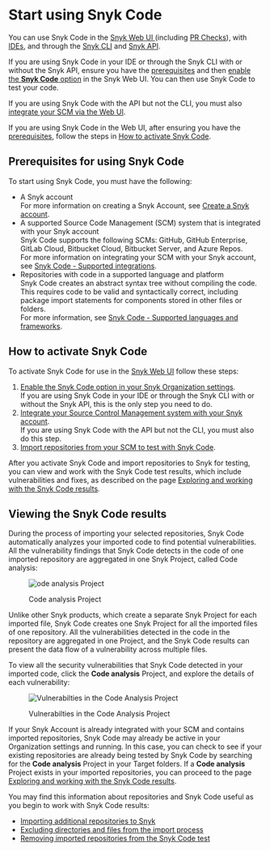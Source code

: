# Start using Snyk Code

You can use Snyk Code in the [Snyk Web UI ](../../../../getting-started/quickstart/create-a-snyk-account/logging-in-to-an-existing-account.md)(including [PR Checks](../../../../scan-application-code/run-pr-checks/)), with [IDEs](../../../../integrations/ide-tools/), and through the [Snyk CLI](../../../../snyk-cli/) and [Snyk API](../../../../snyk-api/).

If you are using Snyk Code in your IDE or through the Snyk CLI with or without the Snyk API, ensure you have the [prerequisites](./#prerequisites-for-using-snyk-code) and then [enable the **Snyk Code** option](enabling-the-snyk-code-option-in-an-organization.md) in the Snyk Web UI. You can then use Snyk Code to test your code.

If you are using Snyk Code with the API but not the CLI, you must also [integrate your SCM via the Web UI](integrating-your-source-control-system-with-your-snyk-account.md).

If you are using Snyk Code in the Web UI, after ensuring you have the [prerequisites](./#prerequisites-for-using-snyk-code), follow the steps in [How to activate Snyk Code](./#how-to-activate-snyk-code).

## **Prerequisites for using Snyk Code**

To start using Snyk Code, you must have the following:

* A Snyk account\
  For more information on creating a Snyk Account, see [Create a Snyk account](../../../../getting-started/quickstart/create-a-snyk-account/).
* A supported Source Code Management (SCM) system that is integrated with your Snyk account\
  Snyk Code supports the following SCMs: GitHub, GitHub Enterprise, GitLab Cloud, Bitbucket Cloud, Bitbucket Server, and Azure Repos.\
  For more information on integrating your SCM with your Snyk account, see [Snyk Code - Supported integrations](../../../../scan-application-code/snyk-code/snyk-code-key-features/snyk-code-supported-integrations.md).
* Repositories with code in a supported language and platform\
  Snyk Code creates an abstract syntax tree without compiling the code. This requires code to be valid and syntactically correct, including package import statements for components stored in other files or folders.\
  For more information, see [Snyk Code - Supported languages and frameworks](../../../snyk-code/snyk-code-language-and-framework-support.md).

## **How to activate Snyk Code**

To activate Snyk Code for use in the [Snyk Web UI](../../../../getting-started/quickstart/create-a-snyk-account/logging-in-to-an-existing-account.md) follow these steps:

1. [Enable the Snyk Code option in your Snyk Organization settings](enabling-the-snyk-code-option-in-an-organization.md).\
   If you are using Snyk Code in your IDE or through the Snyk CLI with or without the Snyk API, this is the only step you need to do.
2. [Integrate your Source Control Management system with your Snyk account](integrating-your-source-control-system-with-your-snyk-account.md).\
   If you are using Snyk Code with the API but not the CLI, you must also do this step.
3. [Import repositories from your SCM to test with Snyk Code](importing-repositories-for-snyk-code-testing.md).

After you activate Snyk Code and import repositories to Snyk for testing, you can view and work with the Snyk Code test results, which include vulnerabilities and fixes, as described on the page [Exploring and working with the Snyk Code results](../../../../scan-application-code/snyk-code/exploring-and-working-with-snyk-code-results-in-the-web-ui/)_._

## **Viewing the Snyk Code results**

During the process of importing your selected repositories, Snyk Code automatically analyzes your imported code to find potential vulnerabilities. All the vulnerability findings that Snyk Code detects in the code of one imported repository are aggregated in one Snyk Project, called Code analysis:

<figure><img src="../../../../.gitbook/assets/SnykCode1.png" alt="ode analysis Project"><figcaption><p>Code analysis Project</p></figcaption></figure>

Unlike other Snyk products, which create a separate Snyk Project for each imported file, Snyk Code creates one Snyk Project for all the imported files of one repository. All the vulnerabilities detected in the code in the repository are aggregated in one Project, and the Snyk Code results can present the data flow of a vulnerability across multiple files.

To view all the security vulnerabilities that Snyk Code detected in your imported code, click the **Code analysis** Project, and explore the details of each vulnerability:

<figure><img src="../../../../.gitbook/assets/SnykCode2.png" alt="Vulnerabilties in the Code Analysis Project"><figcaption><p>Vulnerabilties in the Code Analysis Project</p></figcaption></figure>

If your Snyk Account is already integrated with your SCM and contains imported repositories, Snyk Code may already be active in your Organization settings and running. In this case, you can check to see if your existing repositories are already being tested by Snyk Code by searching for the **Code analysis** Project in your Target folders. If a **Code analysis** Project exists in your imported repositories, you can proceed to the page [Exploring and working with the Snyk Code results](../../../../scan-application-code/snyk-code/exploring-and-working-with-snyk-code-results-in-the-web-ui/).

You may find this information about repositories and Snyk Code useful as you begin to work with Snyk Code results:

* [Importing additional repositories to Snyk](../../../../scan-application-code/snyk-code/snyk-code-and-your-repositories/importing-additional-repositories-to-snyk.md)
* [Excluding directories and files from the import process](../../../../scan-application-code/snyk-code/snyk-code-and-your-repositories/excluding-directories-and-files-from-the-import-process.md)
* [Removing imported repositories from the Snyk Code test](../../../../scan-application-code/snyk-code/snyk-code-and-your-repositories/removing-imported-repositories-from-snyk-code-testing.md)

##
